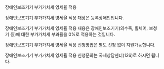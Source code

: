 장애인보조기기 부가가치세 영세율 적용


장애인보조기기 부가가치세 영세율 적용 대상은 등록장애인입니다.


장애인보조기기 부가가치세 영세율 적용 내용은 장애인보조기기(의수족, 휠체어, 보청기 등)에 대한 부가가치세 부과율을 0%로 적용하는 것입니다.


장애인보조기기 부가가치세 영세율 적용 신청방법은 별도 신청 없이 지원가능합니다.


장애인보조기기 부가가치세 영세율 적용 신청문의는 국세상담센터(126)로 하시면 됩니다.